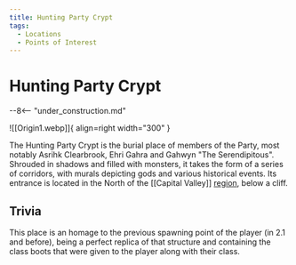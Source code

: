 ```yaml
---
title: Hunting Party Crypt
tags:
  - Locations
  - Points of Interest
---
```


# Hunting Party Crypt

--8<-- "under_construction.md"

![[Origin1.webp]]{ align=right width="300" }

The Hunting Party Crypt is the burial place of members of the Party, most notably Asrihk Clearbrook, Ehri Gahra and Gahwyn "The Serendipitous". Shrouded in shadows and filled with monsters, it takes the form of a series of corridors, with murals depicting gods and various historical events.
Its entrance is located in the North of the [[Capital Valley]] [region](/Regions), below a cliff.


## Trivia

This place is an homage to the previous spawning point of the player (in 2.1 and before), being a perfect replica of that structure and containing the class boots that were given to the player along with their class.


